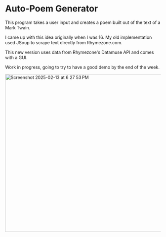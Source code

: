 # Auto-Poem Generator

This program takes a user input and creates a poem built out of the text of a Mark Twain.

I came up with this idea originally when I was 16. My old implementation used JSoup to scrape text directly from Rhymezone.com.

This new version uses data from Rhymezone's Datamuse API and comes with a GUI.

Work in progress, going to try to have a good demo by the end of the week.


<img width="508" alt="Screenshot 2025-02-13 at 6 27 53 PM" src="https://github.com/user-attachments/assets/0c861740-2109-40c5-97ba-b56641b01f72" />
